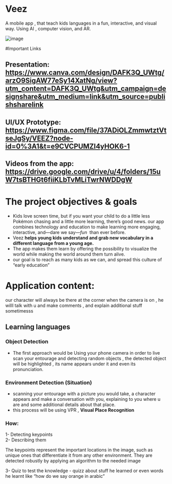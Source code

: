 # Veez
A mobile app , that teach kids languages in a fun, interactive, and visual way. Using AI , computer vision, and AR.


![image](https://user-images.githubusercontent.com/64961951/207862884-fe632395-b16d-480f-8bd9-acdd2b43d212.png)


#Important Links

## Presentation: https://www.canva.com/design/DAFK3Q_UWtg/arzO9SigAW77eSy14XatNg/view?utm_content=DAFK3Q_UWtg&utm_campaign=designshare&utm_medium=link&utm_source=publishsharelink
## UI/UX Prototype: https://www.figma.com/file/37ADiOLZmmwtztVtseJgSy/VEEZ?node-id=0%3A1&t=e9CVCPUMZI4yHOK6-1
## Videos from the app: https://drive.google.com/drive/u/4/folders/15uW7tsBTHGt6fiiKLbTvMLiTwrNWDDgW

# The project objectives & goals

- Kids love screen time, but if you want your child to do a little less Pokémon chasing and a little more learning, there’s good news. our app combines technology and education to make learning more engaging, interactive, and—dare we say—*fun*
 than ever before.
- Veez **helps young kids understand and grab new vocabulary in a different language from a young age.**
- The app makes them learn by offering the possibility to visualize the world while making the world around them turn alive.
- our goal is to reach as many kids as we can, and spread this culture of “early education”


# Application content:

our character will always be there at the corner when the camera is on , he willl talk with u and make comments , and explain additional stuff sometimesss

## Learning languages

   ### Object Detection
   - The first approach would be Using your phone camera in order to live scan your entourage and detecting random objects , the detected object will be highlighted , its name appears under it and even its pronunciation.
   
   ### Environment Detection (Situation)
   - scanning your entourage with a picture you would take, a character appears and make a conversation with you, explaining to you where u are and some additional details about that place.
   - this process will be using VPR , **Visual Place Recognition**
     
   ### How:
   
   1- Detecting keypoints     
   2- Describing them 
        
   The keypoints represent the important locations in the image, such as unique ones that differentiate it from any other environment. They are detected robustly by applying an algorithm to the needed image 
        
   3- Quiz to test the knowledge
      - quizz about stuff he learned or even words he learnt like “how do we say orange in arabic”
